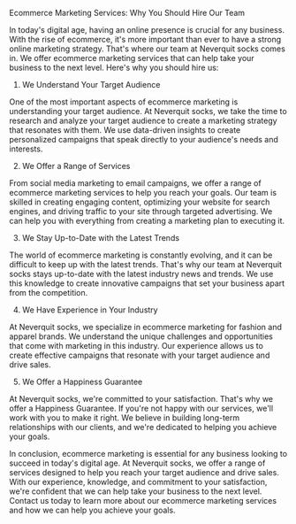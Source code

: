 Ecommerce Marketing Services: Why You Should Hire Our Team

In today's digital age, having an online presence is crucial for any business. With the rise of ecommerce, it's more important than ever to have a strong online marketing strategy. That's where our team at Neverquit socks comes in. We offer ecommerce marketing services that can help take your business to the next level. Here's why you should hire us:

1. We Understand Your Target Audience

One of the most important aspects of ecommerce marketing is understanding your target audience. At Neverquit socks, we take the time to research and analyze your target audience to create a marketing strategy that resonates with them. We use data-driven insights to create personalized campaigns that speak directly to your audience's needs and interests.

2. We Offer a Range of Services

From social media marketing to email campaigns, we offer a range of ecommerce marketing services to help you reach your goals. Our team is skilled in creating engaging content, optimizing your website for search engines, and driving traffic to your site through targeted advertising. We can help you with everything from creating a marketing plan to executing it.

3. We Stay Up-to-Date with the Latest Trends

The world of ecommerce marketing is constantly evolving, and it can be difficult to keep up with the latest trends. That's why our team at Neverquit socks stays up-to-date with the latest industry news and trends. We use this knowledge to create innovative campaigns that set your business apart from the competition.

4. We Have Experience in Your Industry

At Neverquit socks, we specialize in ecommerce marketing for fashion and apparel brands. We understand the unique challenges and opportunities that come with marketing in this industry. Our experience allows us to create effective campaigns that resonate with your target audience and drive sales.

5. We Offer a Happiness Guarantee

At Neverquit socks, we're committed to your satisfaction. That's why we offer a Happiness Guarantee. If you're not happy with our services, we'll work with you to make it right. We believe in building long-term relationships with our clients, and we're dedicated to helping you achieve your goals.

In conclusion, ecommerce marketing is essential for any business looking to succeed in today's digital age. At Neverquit socks, we offer a range of services designed to help you reach your target audience and drive sales. With our experience, knowledge, and commitment to your satisfaction, we're confident that we can help take your business to the next level. Contact us today to learn more about our ecommerce marketing services and how we can help you achieve your goals.
